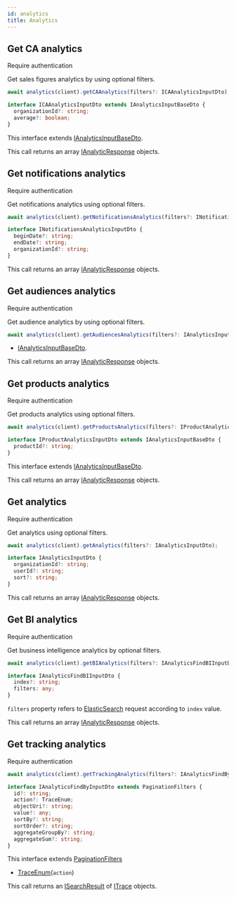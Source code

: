 ```yaml
---
id: analytics
title: Analytics
---
```


## Get CA analytics

<span class="badge badge--warning">Require authentication</span>

Get sales figures analytics by using optional filters.

```ts
await analytics(client).getCAAnalytics(filters?: ICAAnalyticsInputDto);
```

```ts
interface ICAAnalyticsInputDto extends IAnalyticsInputBaseDto {
  organizationId?: string;
  average?: boolean;
}
```

This interface extends [IAnalyticsInputBaseDto](analytics-types#ianalyticsinputbasedto).

This call returns an array [IAnalyticResponse](analytics-types#ianalyticresponse) objects.

## Get notifications analytics

<span class="badge badge--warning">Require authentication</span>

Get notifications analytics using optional filters.

```ts
await analytics(client).getNotificationsAnalytics(filters?: INotificationsAnalyticsInputDto);
```

```ts
interface INotificationsAnalyticsInputDto {
  beginDate?: string;
  endDate?: string;
  organizationId?: string;
}
```

This call returns an array [IAnalyticResponse](analytics-types#ianalyticresponse) objects.

## Get audiences analytics

<span class="badge badge--warning">Require authentication</span>

Get audience analytics by using optional filters.

```ts
await analytics(client).getAudiencesAnalytics(filters?: IAnalyticsInputBaseDto);
```

- [IAnalyticsInputBaseDto](analytics-types#ianalyticsinputbasedto).

This call returns an array [IAnalyticResponse](analytics-types#ianalyticresponse) objects.

## Get products analytics

<span class="badge badge--warning">Require authentication</span>

Get products analytics using optional filters.

```ts
await analytics(client).getProductsAnalytics(filters?: IProductAnalyticsInputDto);
```

```ts
interface IProductAnalyticsInputDto extends IAnalyticsInputBaseDto {
  productId?: string;
}
```

This interface extends [IAnalyticsInputBaseDto](analytics-types#ianalyticsinputbasedto).

This call returns an array [IAnalyticResponse](analytics-types#ianalyticresponse) objects.

## Get analytics

<span class="badge badge--warning">Require authentication</span>

Get analytics using optional filters.

```ts
await analytics(client).getAnalytics(filters?: IAnalyticsInputDto);
```

```ts
interface IAnalyticsInputDto {
  organizationId?: string;
  userId?: string;
  sort?: string;
}
```

This call returns an array [IAnalyticResponse](analytics-types#ianalyticresponse) objects.

## Get BI analytics

<span class="badge badge--warning">Require authentication</span>

Get business intelligence analytics by optional filters.

```ts
await analytics(client).getBIAnalytics(filters?: IAnalyticsFindBIInputDto);
```

```ts
interface IAnalyticsFindBIInputDto {
  index?: string;
  filters: any;
}
```

`filters` property refers to [ElasticSearch](https://www.elastic.co/guide/en/elasticsearch/reference/current/index.html) request according to `index` value.

This call returns an array [IAnalyticResponse](analytics-types#ianalyticresponse) objects.

## Get tracking analytics

<span class="badge badge--warning">Require authentication</span>

```ts
await analytics(client).getTrackingAnalytics(filters?: IAnalyticsFindByInputDto);
```

```ts
interface IAnalyticsFindByInputDto extends PaginationFilters {
  id?: string;
  action?: TraceEnum;
  objectUri?: string;
  value?: any;
  sortBy?: string;
  sortOrder?: string;
  aggregateGroupBy?: string;
  aggregateSum?: string;
}
```

This interface extends [PaginationFilters](pagination#pagination-filters)

- [TraceEnum](analytics-types#traceenum)(`action`)

This call returns an [ISearchResult](pagination#isearchresult) of [ITrace](analytics-types#itrace) objects.

